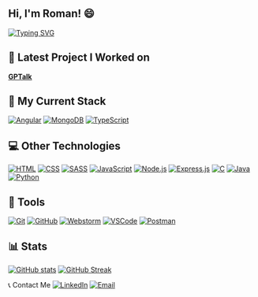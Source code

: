 ## Hi, I'm Roman! 😄

[![Typing SVG](https://readme-typing-svg.demolab.com?font=Fira+Code&pause=1000&color=F88E2A&width=435&lines=Full+Stack+Developer;Software+Engineering+Student)](https://git.io/typing-svg)

## 🎉 Latest Project I Worked on
**[GPTalk](https://github.com/Oneill19/GPTalk)**

## 🚀 My Current Stack

[![Angular](https://img.shields.io/badge/Angular-0F0F11?style=for-the-badge&logo=angular&logoColor=white)](https://angular.dev/)
[![MongoDB](https://img.shields.io/badge/MongoDB-47A248?style=for-the-badge&logo=mongodb&logoColor=white)](https://www.mongodb.com/)
[![TypeScript](https://img.shields.io/badge/TypeScript-3178C6?style=for-the-badge&logo=typescript&logoColor=white)](https://www.typescriptlang.org/)

## 💻 Other Technologies

[![HTML](https://img.shields.io/badge/HTML-E34F26?style=for-the-badge&logo=html5&logoColor=white)](#)
[![CSS](https://img.shields.io/badge/CSS-1572B6?style=for-the-badge&logo=css3&logoColor=white)](#)
[![SASS](https://img.shields.io/badge/SASS-CC6699?style=for-the-badge&logo=sass&logoColor=white)](https://sass-lang.com/)
[![JavaScript](https://img.shields.io/badge/JavaScript-F7DF1E?style=for-the-badge&logo=javascript&logoColor=black)](https://www.javascript.com/)
[![Node.js](https://img.shields.io/badge/Node.js-339933?style=for-the-badge&logo=node.js&logoColor=white)](https://nodejs.org/en)
[![Express.js](https://img.shields.io/badge/Express.js-000000?style=for-the-badge&logo=express&logoColor=white)](https://expressjs.com/)
[![C](https://img.shields.io/badge/C-A8B9CC?style=for-the-badge&logo=c&logoColor=black)](#)
[![Java](https://img.shields.io/badge/Java-007396?style=for-the-badge&logo=java&logoColor=white)](https://www.java.com/en/)
[![Python](https://img.shields.io/badge/Python-3776AB?style=for-the-badge&logo=python&logoColor=white)](https://www.python.org/)

## 🔧 Tools

[![Git](https://img.shields.io/badge/Git-F05032?style=for-the-badge&logo=git&logoColor=white)](https://git-scm.com/)
[![GitHub](https://img.shields.io/badge/GitHub-181717?style=for-the-badge&logo=github&logoColor=white)](https://github.com/)
[![Webstorm](https://img.shields.io/badge/WebStorm-000?style=for-the-badge&logo=webstorm&logoColor=fff)](https://www.jetbrains.com/webstorm/)
[![VSCode](https://custom-icon-badges.demolab.com/badge/Visual%20Studio%20Code-0078d7.svg?style=for-the-badge?logo=vsc&logoColor=white)](https://code.visualstudio.com/)
[![Postman](https://img.shields.io/badge/Postman-FF6C37?style=for-the-badge&logo=postman&logoColor=white)](https://www.postman.com/)

## 📊 Stats

[![GitHub stats](https://github-readme-stats.vercel.app/api?username=Roman-G-579&rank_icon=github)](https://github.com/anuraghazra/github-readme-stats)
[![GitHub Streak](https://streak-stats.demolab.com?user=Roman-G-579)](https://git.io/streak-stats)

📞 Contact Me
[![LinkedIn](https://img.shields.io/badge/LinkedIn-0077B5?style=for-the-badge&logo=linkedin&logoColor=white)](https://www.linkedin.com/in/romanguriy/)
[![Email](https://img.shields.io/badge/Email-D14836?style=for-the-badge&logo=gmail&logoColor=white)](mailto:romangury579@gmail.com)
<!--
**Roman-G-579/Roman-G-579** is a ✨ _special_ ✨ repository because its `README.md` (this file) appears on your GitHub profile.

Here are some ideas to get you started:

- 🔭 I’m currently working on ...
- 🌱 I’m currently learning ...
- 👯 I’m looking to collaborate on ...
- 🤔 I’m looking for help with ...
- 💬 Ask me about ...
- 📫 How to reach me: ...
- 😄 Pronouns: ...
- ⚡ Fun fact: ...
-->
